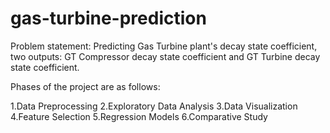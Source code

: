 # gas-turbine-prediction

Problem statement:
Predicting Gas Turbine plant's decay state coefficient, two outputs: GT Compressor decay state coefficient and GT Turbine decay state coefficient.

Phases of the project are as follows:

1.Data Preprocessing
2.Exploratory Data Analysis
3.Data Visualization
4.Feature Selection
5.Regression Models
6.Comparative Study
